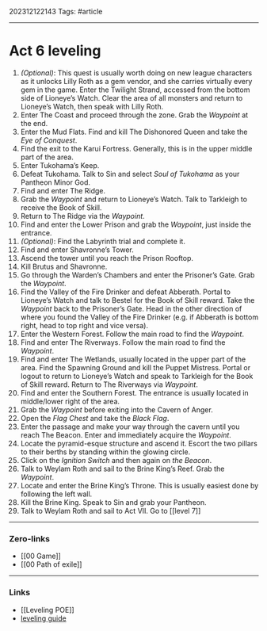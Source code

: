 202312122143
Tags: #article 

---
# Act 6 leveling 

1. _(Optional)_: This quest is usually worth doing on new league characters as it unlocks Lilly Roth as a gem vendor, and she carries virtually every gem in the game. Enter the Twilight Strand, accessed from the bottom side of Lioneye’s Watch. Clear the area of all monsters and return to Lioneye’s Watch, then speak with Lilly Roth.
2. Enter The Coast and proceed through the zone. Grab the _Waypoint_ at the end.
3. Enter the Mud Flats. Find and kill The Dishonored Queen and take the _Eye of Conquest_.
4. Find the exit to the Karui Fortress. Generally, this is in the upper middle part of the area.
5. Enter Tukohama’s Keep.
6. Defeat Tukohama. Talk to Sin and select _Soul of Tukohama_ as your Pantheon Minor God.
7. Find and enter The Ridge.
8. Grab the _Waypoint_ and return to Lioneye’s Watch. Talk to Tarkleigh to receive the Book of Skill.
9. Return to The Ridge via the _Waypoint_.
10. Find and enter the Lower Prison and grab the _Waypoint_, just inside the entrance.
11. _(Optional)_: Find the Labyrinth trial and complete it.
12. Find and enter Shavronne’s Tower.
13. Ascend the tower until you reach the Prison Rooftop.
14. Kill Brutus and Shavronne.
15. Go through the Warden’s Chambers and enter the Prisoner’s Gate. Grab the _Waypoint_.
16. Find the Valley of the Fire Drinker and defeat Abberath. Portal to Lioneye’s Watch and talk to Bestel for the Book of Skill reward. Take the _Waypoint_ back to the Prisoner’s Gate. Head in the other direction of where you found the Valley of the Fire Drinker (e.g. if Abberath is bottom right, head to top right and vice versa).
17. Enter the Western Forest. Follow the main road to find the _Waypoint_.
18. Find and enter The Riverways. Follow the main road to find the _Waypoint_.
19. Find and enter The Wetlands, usually located in the upper part of the area. Find the Spawning Ground and kill the Puppet Mistress. Portal or logout to return to Lioneye’s Watch and speak to Tarkleigh for the Book of Skill reward. Return to The Riverways via _Waypoint_.
20. Find and enter the Southern Forest. The entrance is usually located in middle/lower right of the area.
21. Grab the _Waypoint_ before exiting into the Cavern of Anger.
22. Open the _Flag Chest_ and take the _Black Flag_.
23. Enter the passage and make your way through the cavern until you reach The Beacon. Enter and immediately acquire the _Waypoint_.
24. Locate the pyramid-esque structure and ascend it. Escort the two pillars to their berths by standing within the glowing circle.
25. Click on the _Ignition Switch_ and then again on _the Beacon_.
26. Talk to Weylam Roth and sail to the Brine King’s Reef. Grab the _Waypoint_.
27. Locate and enter the Brine King’s Throne. This is usually easiest done by following the left wall.
28. Kill the Brine King. Speak to Sin and grab your Pantheon.
29. Talk to Weylam Roth and sail to Act VII.
 Go to [[level 7]]

---
### Zero-links

- [[00 Game]]
- [[00 Path of exile]]

---
### Links

- [[Leveling POE]]
- [leveling guide](https://www.poe-vault.com/guides/quick-reference-leveling-guide-for-path-of-exile)
